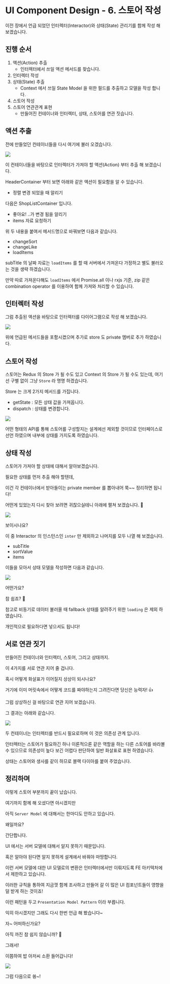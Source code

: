 # UI Component Design - 6. 스토어 작성

이전 장에서 언급 되었던 인터렉터(Interactor)와 상태(State) 관리기를 함께 작성 해 보겠습니다.

## 진행 순서

1. 액션(Action) 추출
   - 인터렉터에서 쓰일 액션 메서드를 찾습니다.
2. 인터렉터 작성
3. 상태(State) 추출
   - Context 에서 쓰일 State Model 을 위한 필드를 추출하고 모델을 작성 합니다.
4. 스토어 작성
5. 스토어 연관관계 표현
   - 만들어진 컨테이너와 인터렉터, 상태, 스토어를 연관 짓습니다.

## 액션 추출

전에 만들었던 컨테이너들을 다시 여기에 불러 오겠습니다.

![](images/ui-design-006/ui-design-006-Container001.png)

이 컨테이너들을 바탕으로 인터렉터가 가져야 할 액션(Action) 부터 추출 해 보겠습니다.

HeaderContainer 부터 보면 아래와 같은 액션이 필요함을 알 수 있습니다.

- 정렬 변경 되었을 때 알리기

다음은 ShopListContainer 입니다.

- 좋아요! ..가 변경 됨을 알리기
- items 자료 요청하기

위 두 내용을 붙여서 메서드명으로 바꿔보면 다음과 같습니다.

- changeSort
- changeLike
- loadItems

subTitle 의 날짜 자료는 `loadItems` 를 할 때 서버에서 가져온다 가정하고 별도 불러오는 것을 생략 하겠습니다.

만약 따로 가져온다해도 `loadItems` 에서 Promise.all 이나 rxjs 기준, zip 같은 combination operator 를 이용하여 함께 가져와 처리할 수 있습니다.

## 인터렉터 작성

그럼 추출된 액션을 바탕으로 인터렉터를 다이어그램으로 작성 해 보겠습니다.

![](images/ui-design-006/ui-design-006-Interactor001.png)

위에 언급된 메서드들을 포함시켰으며 추가로 store 도 private 멤버로 추가 하였습니다.

## 스토어 작성

스토어는 Redux 의 Store 가 될 수도 있고 Context 의 Store 가 될 수도 있는데, 여기선 구별 없이 그냥 `Store` 라 명명 하겠습니다.

Store 는 크게 2가지 메서드를 가집니다.

- getState : 모든 상태 값을 가져옵니다.
- dispatch : 상태를 변경합니다.

![](images/ui-design-006/ui-design-006-Store001.png)

어떤 형태의 API를 통해 스토어를 구성할지는 설계에선 제외할 것이므로 인터페이스로 선언 하였으며 내부에 상태를 가지도록 하였습니다.

## 상태 작성

스토어가 가져야 할 상태에 대해서 알아보겠습니다.

필요한 상태를 먼저 추출 해야 할텐데,

이건 각 컨테이너에서 받아들이는 private member 를 뽑아내어 쭉~~ 정리하면 됩니다!

어떤게 있었는지 다시 찾아 보려면 귀찮으실테니 아래에 펼쳐 보겠습니다. 🙂

![](images/ui-design-006/ui-design-006-Container001.png)

보이시나요?

이 중 Interactor 의 인스턴스인 `inter` 만 제외하고 나머지를 모두 나열 해 보겠습니다.

- subTitle
- sortValue
- items

이들을 모아서 상태 모델을 작성하면 다음과 같습니다.

![](images/ui-design-006/ui-design-006-State001.png)

어떤가요?

참 쉽죠? 🙂

참고로 비동기로 데이터 불러올 때 fallback 상태를 알려주기 위한 `loading` 은 제외 하였습니다.

개인적으로 필요하다면 넣으셔도 됩니다!

## 서로 연관 짓기

만들어진 컨테이너와 인터렉터, 스토어, 그리고 상태까지.

이 4가지를 서로 연관 지어 줄 겁니다.

혹시 어떻게 화살표가 이어질지 상상이 되시나요?

거기에 이미 머릿속에서 어떻게 코드를 짜야하는지 그려진다면 당신은 능력자! 👍

그럼 상상하신 걸 바탕으로 연관 지어 보겠습니다.

그 결과는 아래와 같습니다.

![](images/ui-design-006/ui-design-006-Asso001.png)

두 컨테이너는 인터렉터를 반드시 필요로하며 이 것은 의존성 관계 입니다.

인터렉터는 스토어가 필요하긴 하나 이론적으론 같은 역할을 하는 다른 스토어를 바라볼 수 있으므로 의존성이 높다 보긴 어렵다 판단하여 일반 화살표로 표현 하였습니다.

상태는 스토어와 생사를 같이 하므로 블랙 다이아를 붙여 주었습니다.

## 정리하며

이렇게 스토어 부분까지 끝이 났습니다.

여기까지 함께 해 오셨다면 아시겠지만

아직 `Server Model` 에 대해서는 한마디도 안하고 있습니다.

왜일까요?

간단합니다.

UI 에서는 서버 모델에 대해서 알지 못하기 때문입니다.

혹은 알아야 된다면 알지 못하게 설계에서 바꿔야 마땅합니다.

이런 서버 모델에 대한 UI 모델로의 변환은 인터렉터에서만 이뤄지도록 FE 아키텍처에서 제한하고 있습니다.

이러한 규칙을 통하여 지금껏 함께 조사하고 만들어 갈 이 많은 UI 컴포넌트들이 영향을 덜 받게 하는 것이죠!

이런 패턴을 두고 `Presentation Model Pattern` 이라 부릅니다.

익히 아시겠지만 그래도 다시 한번 언급 해 봤습니다~

자~ 어떠하신가요?

아직 까진 참 쉽지 않습니까? 🙂

그래서!

이쯤하여 밥 아저씨 소환 들어갑니다!

![](https://mblogthumb-phinf.pstatic.net/MjAxNjEwMjNfMTUz/MDAxNDc3MjI3MTQzODcw.HRb8raTYXi7WUIcvFuXFUIvACB4Cb5fKllFrR3JSLQMg.DCIIkGk7gr_uBIE3ytGgmfVIZuJzvQJ482XOtgJqlWkg.JPEG.retspe/%25EC%25B0%25B8%25EC%2589%25BD%25EC%25A3%25A0.jpg?type=w800)

그럼 다음으로 쓩~!
